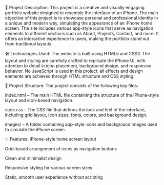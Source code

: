 📌 Project Description:
This project is a creative and visually engaging portfolio website designed to resemble the interface of an iPhone. The main objective of this project is to showcase personal and professional identity in a unique and modern way, simulating the appearance of an iPhone home screen. The site includes various app-style icons that serve as navigation elements to different sections such as About, Projects, Contact, and more. It offers an interactive experience to users, making the portfolio stand out from traditional layouts.

🛠️ Technologies Used:
The website is built using HTML5 and CSS3. The layout and styling are carefully crafted to replicate the iPhone UI, with attention to detail in icon placement, background design, and responsive behavior. No JavaScript is used in this project; all effects and design elements are achieved through HTML structure and CSS styling.

📁 Project Structure:
The project consists of the following key files:

index.html – The main HTML file containing the structure of the iPhone-style layout and icon-based navigation.

style.css – The CSS file that defines the look and feel of the interface, including grid layout, icon sizes, fonts, colors, and background design.

images/ – A folder containing app-style icons and background images used to simulate the iPhone screen.

✨ Features:
iPhone-style home screen layout

Grid-based arrangement of icons as navigation buttons

Clean and minimalist design

Responsive styling for various screen sizes

Static, smooth user experience without scripting
